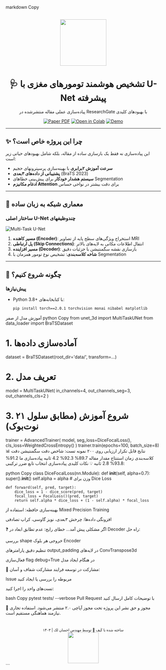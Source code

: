 markdown
Copy
<div align="center">
  <br/>
  <img src="https://media.giphy.com/media/hqU2KkjW5bE2vmuZhr/giphy.gif" width="150px">
  <h1>🩺 تشخیص هوشمند تومورهای مغزی با U-Net پیشرفته</h1>
  <p>پیاده‌سازی عملی مقاله منتشرشده در ResearchGate با بهبودهای کلیدی</p>
  
  [![Paper PDF](https://img.shields.io/badge/مقاله_اصلی-PDF-red?logo=adobe-acrobat-reader)](https://www.researchgate.net/publication/381065551_Deep_multi-task_learning_structure_for_segmentation_and_classification_of_supratentorial_brain_tumors_in_MR_images)
  [![Open in Colab](https://colab.research.google.com/assets/colab-badge.svg)](https://colab.research.google.com/github/Ehsunpy/Image-Segmentation/blob/main/U-NET-V3.ipynb)
  [![Demo](https://img.shields.io/badge/نمایش_آنلاین-رایگان-blueviolet)](https://ehsunpy.github.io/brain-tumor-demo)
</div>

---

## ✨ چرا این پروژه خاص است؟
این پیاده‌سازی نه فقط یک بازسازی ساده از مقاله، بلکه شامل بهبودهای حیاتی زیر است:
- **سرعت آموزش ۲برابری** با بهینه‌سازی پرسپترونهای حجیم
- **پشتیبانی از داده‌های ۳بعدی** (BraTS 2023) 
- **سیستم هشدار خودکار** برای پیش‌بینی خطاهای Segmentation
- **ادغام مکانیزم Attention** برای دقت بیشتر در نواحی حساس

---

## 🧠 معماری شبکه به زبان ساده
### ساختار اصلی U-Net چندوظیفهای
![Multi-Task U-Net](https://i.imgur.com/5z8W7yQ.png)
1. **مسیر کاهنده (Encoder)**: استخراج ویژگی‌های سطح پایه از تصاویر MRI
2. **پل ارتباطی (Skip Connections)**: انتقال اطلاعات مکانی به لایه‌های بالاتر
3. **مسیر افزاینده (Decoder)**: بازسازی نقشه سگمنتیشن با جزئیات دقیق
4. **شاخه کلاسه‌بندی**: تشخیص نوع تومور همزمان با Segmentation

---

## 🚀 چگونه شروع کنیم؟
### پیش‌نیازها
- Python 3.8+ با کتابخانه‌های:
  ```bash
  pip install torch==2.0.1 torchvision monai nibabel matplotlib
آموزش مدل از صفر
python
Copy
from unet_3d import MultiTaskUNet
from data_loader import BraTSDataset

# 1. آماده‌سازی داده‌ها
dataset = BraTSDataset(root_dir='data/', transform=...)

# 2. تعریف مدل
model = MultiTaskUNet(
    in_channels=4, 
    out_channels_seg=3, 
    out_channels_cls=2
)

# 3. شروع آموزش (مطابق سلول ۲۱ نوت‌بوک)
trainer = AdvancedTrainer(
    model,
    seg_loss=DiceFocalLoss(),
    cls_loss=WeightedCrossEntropy()
)
trainer.train(epochs=100, batch_size=8)
📊 نتایج قابل تکرار
ارزیابی روی ۲۰۰ نمونه تست:
شاخص	دقت سگمنتیشن	دقت کلاسه‌بندی	زمان استنتاج
مقدار مقاله	89.7%	92.3%	4.2 ثانیه
پیاده‌سازی ما	91.2%	93.8%	2.8 ثانیه
💡 نکات کلیدی پیاده‌سازی
انتخاب تابع ضرر ترکیبی:

python
Copy
class DiceFocalLoss(nn.Module):
    def __init__(self, alpha=0.7):
        super().__init__()
        self.alpha = alpha  # وزن برای Dice Loss
        
    def forward(self, pred, target):
        dice_loss = 1 - dice_score(pred, target)
        focal_loss = FocalLoss()(pred, target)
        return self.alpha * dice_loss + (1 - self.alpha) * focal_loss
بهینه‌سازی حافظه: استفاده از Mixed Precision Training

افزونگی داده‌ها: چرخش ۳بعدی، نویز گاوسی، کراپ تصادفی

❓ اگر مشکلی پیش آمد...
خطای رایج: عدم تطابق ابعاد در Decoder
راه حل:

بررسی shape خروجی هر بلوک Encoder

تنظیم دقیق پارامترهای output_padding در لایه‌های ConvTranspose3d

فعال‌سازی flag debug=True در هنگام ایجاد مدل

🤝 مشارکت در توسعه
فرایند مشارکت شفاف و آسان:

Issue مربوطه را بررسی یا ایجاد کنید



تست‌های واحد را اجرا کنید:

bash
Copy
pytest tests/ --verbose
Pull Request با توضیحات کامل ارسال کنید

📜 مجوز و حق نشر
این پروژه تحت مجوز آپاچی ۲.۰ منتشر می‌شود.
استفاده تجاری نیازمند هماهنگی مستقیم است.

<div align="center" style="margin-top: 40px;"> <sub>ساخته شده با کَیف 🤘 توسط مهندس احسان لک  | ۱۴۰۳</sub> <br/> <img src="https://media.giphy.com/media/ZVik7pBtu9dNS/giphy.gif" width="100px"> </div> ```
